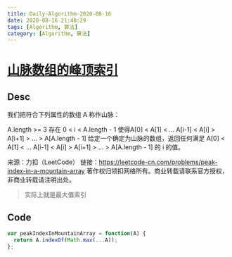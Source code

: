 ```yaml
---
title: Daily-Algorithm-2020-08-16
date: 2020-08-16 21:40:29
tags: [Algorithm, 算法]
category: [Algorithm, 算法]
---
```


# [山脉数组的峰顶索引](https://leetcode-cn.com/problems/peak-index-in-a-mountain-array/)

## Desc

我们把符合下列属性的数组 A 称作山脉：

A.length >= 3
存在 0 < i < A.length - 1 使得A[0] < A[1] < ... A[i-1] < A[i] > A[i+1] > ... > A[A.length - 1]
给定一个确定为山脉的数组，返回任何满足 A[0] < A[1] < ... A[i-1] < A[i] > A[i+1] > ... > A[A.length - 1] 的 i 的值。

来源：力扣（LeetCode）
链接：https://leetcode-cn.com/problems/peak-index-in-a-mountain-array
著作权归领扣网络所有。商业转载请联系官方授权，非商业转载请注明出处。



> 实际上就是最大值索引



## Code

```js
var peakIndexInMountainArray = function(A) {
  return A.indexOf(Math.max(...A));
};
```

